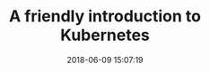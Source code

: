 ---
layout: post
title:  "A friendly introduction to Kubernetes"
date:   2018-06-09 15:07:19
categories: [tutorial]
comments: true
---